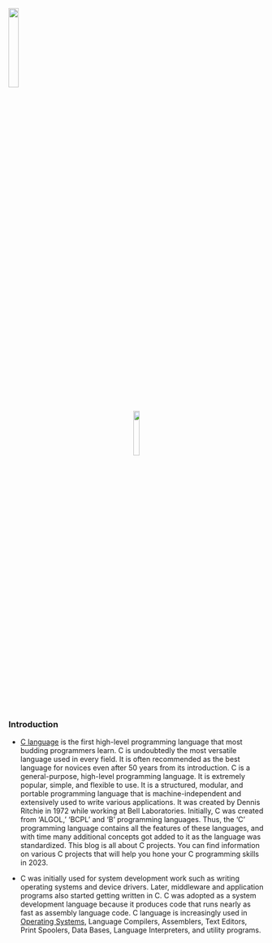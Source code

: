 <p align="left">
  <img src="https://github.com/salimizel/alx-low_level_programming/blob/master/unnamed.png" width="20%">
</p>

<p align="center">
  <img src="https://github.com/salimizel/alx-low_level_programming/blob/master/logo-c-programmer-letter-c-986aae1d521ddc571e4323084753d5af.png" width="15%">
</p>

### Introduction
- [C language](https://www.mygreatlearning.com/blog/c-tutorial/?gl_blog_id=64801) is the first high-level programming language that most budding programmers learn. C is undoubtedly the most versatile language used in every field. It is often recommended as the best language for novices even after 50 years from its introduction. C is a general-purpose, high-level programming language. It is extremely popular, simple, and flexible to use. It is a structured, modular, and portable programming language that is machine-independent and extensively used to write various applications. It was created by Dennis Ritchie in 1972 while working at Bell Laboratories. Initially, C was created from ‘ALGOL,’ ‘BCPL’ and ‘B’ programming languages. Thus, the ‘C’ programming language contains all the features of these languages, and with time many additional concepts got added to it as the language was standardized. This blog is all about C projects. You can find information on various C projects that will help you hone your C programming skills in 2023.
+ C was initially used for system development work such as writing operating systems and device drivers. Later, middleware and application programs also started getting written in C. C was adopted as a system development language because it produces code that runs nearly as fast as assembly language code. C language is increasingly used in [Operating Systems](https://www.mygreatlearning.com/blog/what-is-operating-system/), Language Compilers, Assemblers, Text Editors, Print Spoolers, Data Bases, Language Interpreters, and utility programs.
